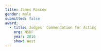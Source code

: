 ```yaml
---
title: James Roscow
gender: male
submitted: false
award:
  - title: Judges' Commendation for Acting
    org: NSDF
    year: 2016
    show: West
---
```


